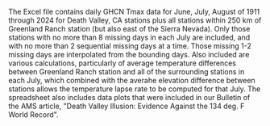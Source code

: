 The Excel file contains daily GHCN Tmax data for June, July, August of 1911 through 2024 for Death Valley, CA stations plus all stations within 250 km of Greenland Ranch station (but also east of the Sierra Nevada). Only those stations with no more than 8 missing days in each July are included, and with no more than 2 sequential missing days at a time. Those missing 1-2 missing days are interpolated from the bounding days. Also included are various calculations, particularly of average temperature differences between Greenland Ranch station and all of the surrounding stations in each July, which combined with the averahe elevation difference between stations allows the temperature lapse rate to be computed for that July. The spreadsheet also includes data plots that were included in our Bulletin of the AMS article, "Death Valley Illusion: Evidence Against the 134 deg. F World Record".

